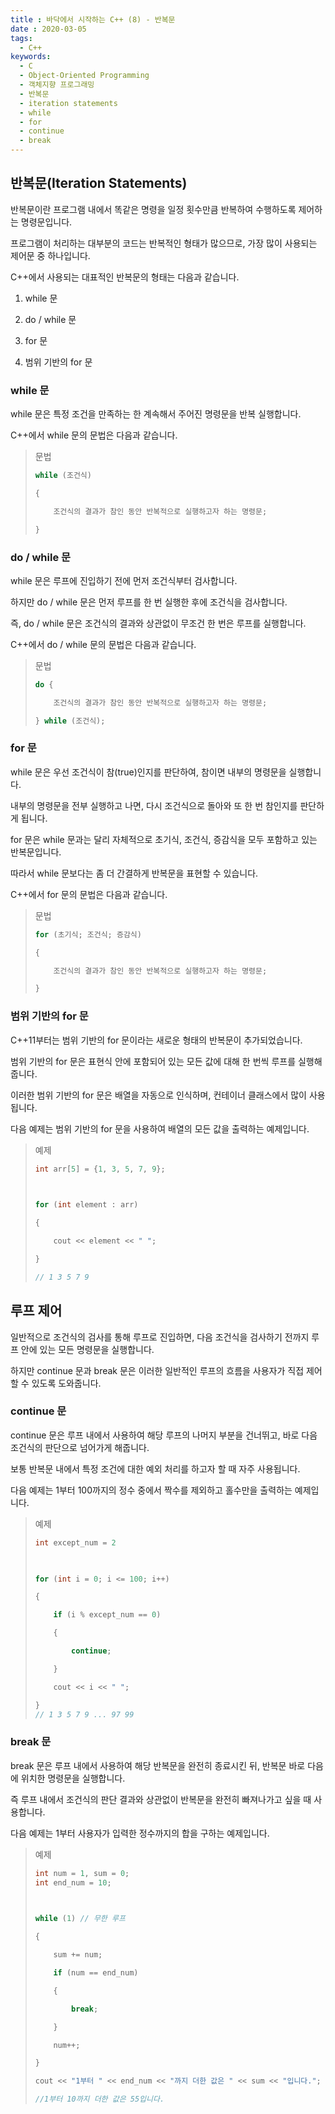 ```yaml
---
title : 바닥에서 시작하는 C++ (8) - 반복문
date : 2020-03-05
tags:
  - C++
keywords:
  - C
  - Object-Oriented Programming
  - 객체지향 프로그래밍
  - 반복문
  - iteration statements
  - while
  - for
  - continue
  - break
---
```


## 반복문(Iteration Statements)

반복문이란 프로그램 내에서 똑같은 명령을 일정 횟수만큼 반복하여 수행하도록 제어하는 명령문입니다.

프로그램이 처리하는 대부분의 코드는 반복적인 형태가 많으므로, 가장 많이 사용되는 제어문 중 하나입니다.

 

C++에서 사용되는 대표적인 반복문의 형태는 다음과 같습니다.

 

1. while 문

2. do / while 문

3. for 문

4. 범위 기반의 for 문

### while 문

while 문은 특정 조건을 만족하는 한 계속해서 주어진 명령문을 반복 실행합니다.


C++에서 while 문의 문법은 다음과 같습니다.

> 문법
> ``` cpp
> while (조건식)
> 
> {
> 
>     조건식의 결과가 참인 동안 반복적으로 실행하고자 하는 명령문;
> 
> }
> ```

### do / while 문

while 문은 루프에 진입하기 전에 먼저 조건식부터 검사합니다.

하지만 do / while 문은 먼저 루프를 한 번 실행한 후에 조건식을 검사합니다.

즉, do / while 문은 조건식의 결과와 상관없이 무조건 한 번은 루프를 실행합니다.

 

C++에서 do / while 문의 문법은 다음과 같습니다.

> 문법
> ```cpp
> do {
> 
>     조건식의 결과가 참인 동안 반복적으로 실행하고자 하는 명령문;
> 
> } while (조건식);
> ```

### for 문

while 문은 우선 조건식이 참(true)인지를 판단하여, 참이면 내부의 명령문을 실행합니다.

내부의 명령문을 전부 실행하고 나면, 다시 조건식으로 돌아와 또 한 번 참인지를 판단하게 됩니다.

for 문은 while 문과는 달리 자체적으로 초기식, 조건식, 증감식을 모두 포함하고 있는 반복문입니다.

따라서 while 문보다는 좀 더 간결하게 반복문을 표현할 수 있습니다.

 

C++에서 for 문의 문법은 다음과 같습니다.

> 문법
> ``` cpp
> for (초기식; 조건식; 증감식)
> 
> {
> 
>     조건식의 결과가 참인 동안 반복적으로 실행하고자 하는 명령문;
> 
> }
> ```

### 범위 기반의 for 문

C++11부터는 범위 기반의 for 문이라는 새로운 형태의 반복문이 추가되었습니다.

범위 기반의 for 문은 표현식 안에 포함되어 있는 모든 값에 대해 한 번씩 루프를 실행해 줍니다.

 

이러한 범위 기반의 for 문은 배열을 자동으로 인식하며, 컨테이너 클래스에서 많이 사용됩니다.

 

다음 예제는 범위 기반의 for 문을 사용하여 배열의 모든 값을 출력하는 예제입니다.

> 예제
> ```cpp
> int arr[5] = {1, 3, 5, 7, 9};
> 
>  
> 
> for (int element : arr)
> 
> {
> 
>     cout << element << " ";
> 
> }
> 
> // 1 3 5 7 9
> ```


## 루프 제어

일반적으로 조건식의 검사를 통해 루프로 진입하면, 다음 조건식을 검사하기 전까지 루프 안에 있는 모든 명령문을 실행합니다.

하지만 continue 문과 break 문은 이러한 일반적인 루프의 흐름을 사용자가 직접 제어할 수 있도록 도와줍니다.


### continue 문

continue 문은 루프 내에서 사용하여 해당 루프의 나머지 부분을 건너뛰고, 바로 다음 조건식의 판단으로 넘어가게 해줍니다.

보통 반복문 내에서 특정 조건에 대한 예외 처리를 하고자 할 때 자주 사용됩니다.

 

다음 예제는 1부터 100까지의 정수 중에서 짝수를 제외하고 홀수만을 출력하는 예제입니다.

> 예제
> ```cpp
> int except_num = 2
> 
>  
> 
> for (int i = 0; i <= 100; i++)
> 
> {
> 
>     if (i % except_num == 0)
> 
>     {
> 
>         continue;
> 
>     }
> 
>     cout << i << " ";
> 
> }
> // 1 3 5 7 9 ... 97 99
> ```

### break 문

break 문은 루프 내에서 사용하여 해당 반복문을 완전히 종료시킨 뒤, 반복문 바로 다음에 위치한 명령문을 실행합니다.

즉 루프 내에서 조건식의 판단 결과와 상관없이 반복문을 완전히 빠져나가고 싶을 때 사용합니다.

 

다음 예제는 1부터 사용자가 입력한 정수까지의 합을 구하는 예제입니다.
 
> 예제
> ```cpp
> int num = 1, sum = 0;
> int end_num = 10;
> 
>  
> 
> while (1) // 무한 루프
> 
> {
> 
>     sum += num;
> 
>     if (num == end_num)
> 
>     {
> 
>         break;
> 
>     }
> 
>     num++;
> 
> }
> 
> cout << "1부터 " << end_num << "까지 더한 값은 " << sum << "입니다.";
> 
> //1부터 10까지 더한 값은 55입니다.
> ```

